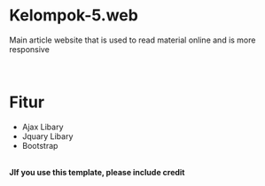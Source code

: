 # Kelompok-5.web
<p>
  Main article website that is used to read material online and is more responsive
</p>
<br>
<h1>Fitur</h1>
<ul>
  <li>Ajax Libary</li>
  <li>Jquary Libary</li>
  <li>Bootstrap</li> 
</ul>
<br>
<b>JIf you use this template, please include credit</b>
